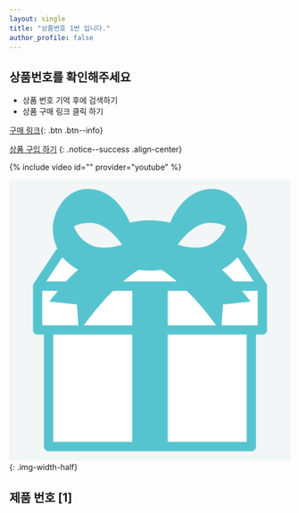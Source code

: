 ```yaml
---
layout: single
title: "상품번호 1번 입니다."
author_profile: false
---
```




<div class="notice--info">
<h2> 상품번호를 확인해주세요 </h2>
<ul>
    <li> 상품 번호 기억 후에 검색하기 </li>
    <li> 상품 구매 링크 클릭 하기 </li>
</ul>
</div>

[구매 링크](https://github.com/everythingstore/everythingstore.github.io/commits/master/){: .btn .btn--info}

[ 상품 구입 하기](https://github.com/everythingstore/everythingstore.github.io/commits/master/)
{: .notice--success .align-center}


{% include video id="" provider="youtube" %}



![mint5](../images/2024-03-18-first/mint5.png){: .img-width-half}

## 제품 번호 [1]



